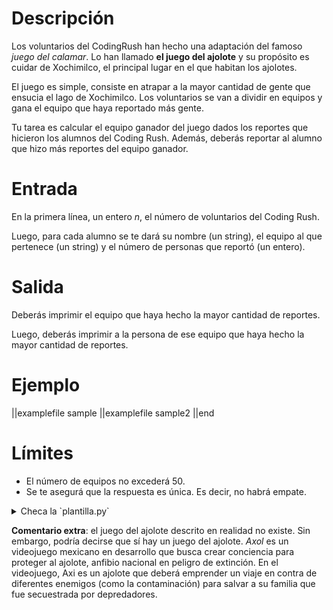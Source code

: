 # Descripción

Los voluntarios del CodingRush han hecho una adaptación del famoso _juego del calamar_. Lo han llamado **el juego del ajolote** y su propósito es cuidar de Xochimilco, el principal lugar en el que habitan los ajolotes.

El juego es simple, consiste en atrapar a la mayor cantidad de gente que ensucia el lago de Xochimilco. Los voluntarios se van a dividir en equipos y gana el equipo que haya reportado más gente.

Tu tarea es calcular el equipo ganador del juego dados los reportes que hicieron los alumnos del Coding Rush. Además, deberás reportar al alumno que hizo más reportes del equipo ganador.

# Entrada

En la primera línea, un entero $n$, el número de voluntarios del Coding Rush.

Luego, para cada alumno se te dará su nombre (un string), el equipo al que pertenece (un string) y el número de personas que reportó (un entero).

# Salida

Deberás imprimir el equipo que haya hecho la mayor cantidad de reportes.

Luego, deberás imprimir a la persona de ese equipo que haya hecho la mayor cantidad de reportes.

# Ejemplo

||examplefile
sample
||examplefile
sample2
||end

# Límites

- El número de equipos no excederá 50.
- Se te asegurá que la respuesta es única. Es decir, no habrá empate.

<details><summary>Checa la `plantilla.py`</summary>

{{plantilla.py}}

</details>

**Comentario extra**: el juego del ajolote descrito en realidad no existe. Sin embargo, podría decirse que sí hay un juego del ajolote. _Axol_ es un videojuego mexicano en desarrollo que busca crear conciencia para proteger al ajolote, anfibio nacional en peligro de extinción. En el videojuego, Axi es un ajolote que deberá emprender un viaje en contra de diferentes enemigos (como la contaminación) para salvar a su familia que fue secuestrada por depredadores.
